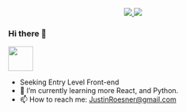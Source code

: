 <p align="center"> 
 <a href="https://www.linkedin.com/in/justinroesner" alt="linkedin badge">
   <img src="https://img.shields.io/badge/-JustinRoesner-blue?style=flat-square&logo=Linkedin&logoColor=white&link=https://www.linkedin.com/in/https://www.linkedin.com/in/justinroesner/" />
 </a>
 <a href="http://JustinRoesner.com/" alt="portfolio badge">
   <img src="https://img.shields.io/badge/-JustinRoesner.com-orange?style=flat-square" />
 </a>
</p>

### Hi there 👋
<img src="https://media0.giphy.com/media/o0vwzuFwCGAFO/giphy.gif?cid=ecf05e47pzjltz0x5td28wbv2a8hij1bubzrtr5vt17gd2sl&rid=giphy.gif&ct=g" width="50" height="50" />

- Seeking Entry Level Front-end 
- 🌱 I’m currently learning more React, and Python.
- 📫 How to reach me: JustinRoesner@gmail.com
